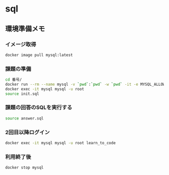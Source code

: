 # sql

## 環境準備メモ

### イメージ取得

```bash
docker image pull mysql:latest
```

### 課題の準備

```bash
cd 番号/
docker run --rm --name mysql -v `pwd`:`pwd` -w `pwd` -it -e MYSQL_ALLOW_EMPTY_PASSWORD=yes -d mysql:latest
docker exec -it mysql mysql -u root
source init.sql
```

### 課題の回答のSQLを実行する

```bash
source answer.sql
```

### 2回目以降ログイン

```bash
docker exec -it mysql mysql -u root learn_to_code
```

### 利用終了後

```bash
docker stop mysql
```
